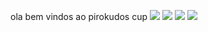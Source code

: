 ola bem vindos ao pirokudos cup
![](https://media1.tenor.com/m/FlvkJh7-mpsAAAAd/cole-palmer-cold-palmer.gif)
![](https://media1.tenor.com/m/IJzb3RRuiF0AAAAd/cole-palmer-cole.gif)
![](https://media1.tenor.com/m/kBmqzZYg-kQAAAAd/cole-palmer.gif)
![](https://media1.tenor.com/m/qhdL6lgEvRgAAAAd/cole-palmer-cold-palmer.gif)

